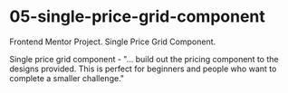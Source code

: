 # 05-single-price-grid-component
Frontend Mentor Project. Single Price Grid Component.

Single price grid component - "... build out the pricing component to the designs provided. This is perfect for beginners and people who want to complete a smaller challenge."

## 